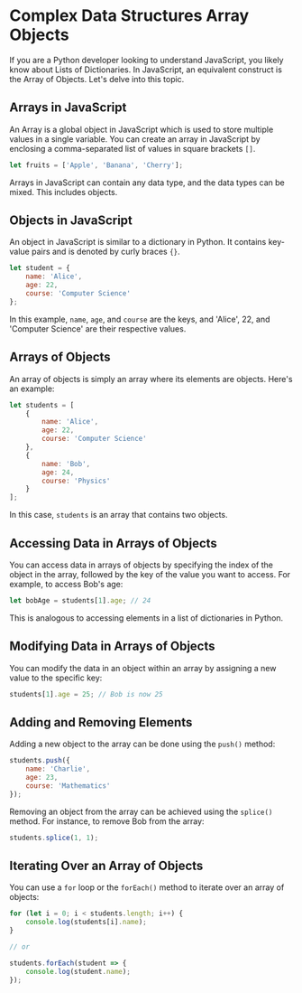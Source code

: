 # Complex Data Structures Array Objects

If you are a Python developer looking to understand JavaScript, you likely know about Lists of Dictionaries. In JavaScript, an equivalent construct is the Array of Objects. Let's delve into this topic.

## Arrays in JavaScript

An Array is a global object in JavaScript which is used to store multiple values in a single variable. You can create an array in JavaScript by enclosing a comma-separated list of values in square brackets `[]`.

```jsx
let fruits = ['Apple', 'Banana', 'Cherry'];
```

Arrays in JavaScript can contain any data type, and the data types can be mixed. This includes objects.

## Objects in JavaScript

An object in JavaScript is similar to a dictionary in Python. It contains key-value pairs and is denoted by curly braces `{}`.

```jsx
let student = {
    name: 'Alice',
    age: 22,
    course: 'Computer Science'
};
```

In this example, `name`, `age`, and `course` are the keys, and 'Alice', 22, and 'Computer Science' are their respective values.

## Arrays of Objects

An array of objects is simply an array where its elements are objects. Here's an example:

```jsx
let students = [
    {
        name: 'Alice',
        age: 22,
        course: 'Computer Science'
    },
    {
        name: 'Bob',
        age: 24,
        course: 'Physics'
    }
];
```

In this case, `students` is an array that contains two objects.

## Accessing Data in Arrays of Objects

You can access data in arrays of objects by specifying the index of the object in the array, followed by the key of the value you want to access. For example, to access Bob's age:

```jsx
let bobAge = students[1].age; // 24
```

This is analogous to accessing elements in a list of dictionaries in Python.

## Modifying Data in Arrays of Objects

You can modify the data in an object within an array by assigning a new value to the specific key:

```jsx
students[1].age = 25; // Bob is now 25
```

## Adding and Removing Elements

Adding a new object to the array can be done using the `push()` method:

```jsx
students.push({
    name: 'Charlie',
    age: 23,
    course: 'Mathematics'
});
```

Removing an object from the array can be achieved using the `splice()` method. For instance, to remove Bob from the array:

```jsx
students.splice(1, 1);

```

## Iterating Over an Array of Objects

You can use a `for` loop or the `forEach()` method to iterate over an array of objects:

```jsx
for (let i = 0; i < students.length; i++) {
    console.log(students[i].name);
}

// or

students.forEach(student => {
    console.log(student.name);
});

```